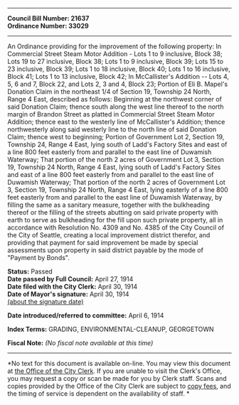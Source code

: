 * * * * *  
  
**Council Bill Number: [](#h0)[](#h2)21637**   
**Ordinance Number: 33029**  
  
* * * * *  
  
An Ordinance providing for the improvement of the following property: In Commercial Street Steam Motor Addition - Lots 1 to 9 inclusive, Block 38; Lots 19 to 27 inclusive, Block 38; Lots 1 to 9 inclusive, Block 39; Lots 15 to 23 inclusive, Block 39; Lots 1 to 18 inclusive, Block 40; Lots 1 to 16 inclusive, Block 41; Lots 1 to 13 inclusive, Block 42; In McCallister's Addition -- Lots 4, 5, 6 and 7, Block 22, and Lots 2, 3 and 4, Block 23; Portion of Eli B. Mapel's Donation Claim in the northeast 1/4 of Section 19, Township 24 North, Range 4 East, described as follows: Beginning at the northwest corner of said Donation Claim; thence south along the west line thereof to the north margin of Brandon Street as platted in Commercial Street Steam Motor Addition; thence east to the westerly line of McCallister's Addition; thence northwesterly along said westerly line to the north line of said Donation Claim; thence west to beginning; Portion of Government Lot 2, Section 19, Township 24, Range 4 East, lying south of Ladd's Factory Sites and east of a line 800 feet easterly from and parallel to the east line of Duwamish Waterway; That portion of the north 2 acres of Government Lot 3, Section 19, Township 24 North, Range 4 East, lying south of Ladd's Factory Sites and east of a line 800 feet easterly from and parallel to the east line of Duwamish Waterway; That portion of the north 2 acres of Government Lot 3, Section 19, Township 24 North, Range 4 East, lying easterly of a line 800 feet easterly from and parallel to the east line of Duwamish Waterway, by filling the same as a sanitary measure, together with the bulkheading thereof or the filling of the streets abutting on said private property with earth to serve as bulkheading for the fill upon such private property, all in accordance with Resolution No. 4309 and No. 4385 of the City Council of the City of Seattle, creating a local improvement district therefor, and providing that payment for said improvement be made by special assessments upon property in said district payable by the mode of "Payment by Bonds".  
  
**Status:** Passed   
**Date passed by Full Council:** April 27, 1914   
**Date filed with the City Clerk:** April 30, 1914   
**Date of Mayor's signature:** April 30, 1914   
[(about the signature date)](/~public/approvaldate.htm)   
  
  
**Date introduced/referred to committee:** April 6, 1914   
  
**Index Terms:** GRADING, ENVIRONMENTAL-CLEANUP, GEORGETOWN  
  
**Fiscal Note:** *(No fiscal note available at this time)*  
  
* * * * *  
  
*No text for this document is available on-line. You may view this document at [the Office of the City Clerk](http://www.seattle.gov/leg/clerk/contactUs.htm). If you are unable to visit the Clerk's Office, you may request a copy or scan be made for you by Clerk staff. Scans and copies provided by the Office of the City Clerk are subject to [copy fees](http://clerk.seattle.gov/~public/clerkfees.htm), and the timing of service is dependent on the availability of staff. *  
  
  
